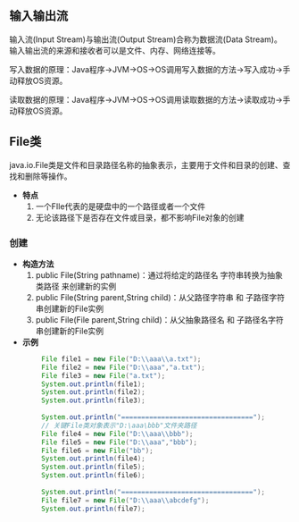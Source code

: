 ## 输入输出流
输入流(Input Stream)与输出流(Output Stream)合称为数据流(Data Stream)。
输入输出流的来源和接收者可以是文件、内存、网络连接等。
 
写入数据的原理：Java程序→JVM→OS→OS调用写入数据的方法→写入成功→手动释放OS资源。

读取数据的原理：Java程序→JVM→OS→OS调用读取数据的方法→读取成功→手动释放OS资源。

## File类
java.io.File类是文件和目录路径名称的抽象表示，主要用于文件和目录的创建、查找和删除等操作。
- **特点**
	1. 一个FIle代表的是硬盘中的一个路径或者一个文件
	2. 无论该路径下是否存在文件或目录，都不影响File对象的创建
### 创建
- **构造方法**
	1. public File(String pathname)：通过将给定的路径名 字符串转换为抽象类路径 来创建新的实例
	2. public File(String parent,String child)：从父路径字符串 和 子路径字符串创建新的File实例
	3. public File(File parent,String child)：从父抽象路径名 和 子路径名字符串创建新的File实例
- **示例**
```java
        File file1 = new File("D:\\aaa\\a.txt");
        File file2 = new File("D:\\aaa","a.txt");
        File file3 = new File("a.txt");
        System.out.println(file1);
        System.out.println(file2);
        System.out.println(file3);
        
        System.out.println("=================================");
        // 关键File类对象表示"D:\aaa\bbb"文件夹路径
        File file4 = new File("D:\\aaa\\bbb");
        File file5 = new File("D:\\aaa","bbb");
        File file6 = new File("bb");
        System.out.println(file4);
        System.out.println(file5);
        System.out.println(file6);
        
        System.out.println("=================================");
        File file7 = new File("D:\\aaa\\abcdefg");
        System.out.println(file7);
```